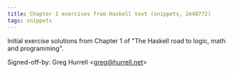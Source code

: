 ```yaml
---
title: Chapter 1 exercises from Haskell text (snippets, 2e48772)
tags: snippets
---
```


Initial exercise solutions from Chapter 1 of "The Haskell road to logic, math and programming".

Signed-off-by: Greg Hurrell &lt;greg@hurrell.net&gt;
